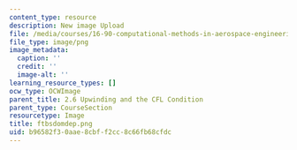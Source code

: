 ```yaml
---
content_type: resource
description: New image Upload
file: /media/courses/16-90-computational-methods-in-aerospace-engineering-spring-2014/b96582f30aae8cbff2cc8c66fb68cfdc_ftbsdomdep.png
file_type: image/png
image_metadata:
  caption: ''
  credit: ''
  image-alt: ''
learning_resource_types: []
ocw_type: OCWImage
parent_title: 2.6 Upwinding and the CFL Condition
parent_type: CourseSection
resourcetype: Image
title: ftbsdomdep.png
uid: b96582f3-0aae-8cbf-f2cc-8c66fb68cfdc
---
```

